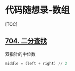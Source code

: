 代码随想录-数组
===

[TOC]

[704. 二分查找](https://github.com/Sihan-A/LeetCode-questions-Python/blob/main/leetcode-easy/0704-binary-search.py)
---

双指针的中位数

```python
middle = (left + right) // 2
```

